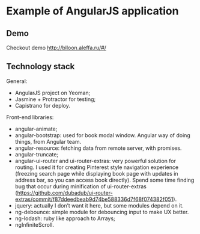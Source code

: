 Example of AngularJS application
====================

## Demo

Checkout demo http://blloon.aleffa.ru/#/

## Technology stack

General:
- AngularJS project on Yeoman;
- Jasmine + Protractor for testing;
- Capistrano for deploy.

Front-end libraries: 

- angular-animate;
- angular-bootstrap: used for book modal window. Angular way of doing things, from Angular team.
- angular-resource: fetching data from remote server, with promises.
- angular-truncate;
- angular-ui-router and ui-router-extras: very powerful solution for routing. I used it for creating Pinterest style navigation experience (freezing search page while displaying book page with updates in address bar, so you can access book directly). Spend some time finding bug that occur during minification of ui-router-extras (https://github.com/dubadub/ui-router-extras/commit/f87ddeedbeab9d74be588336d7f68f074382f051).
- jquery: actually I don’t want it here, but some modules depend on it.
- ng-debounce: simple module for debouncing input to make UX better.
- ng-lodash: ruby like approach to Arrays;
- ngInfiniteScroll.
